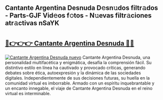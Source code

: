 ## Cantante Argentina Desnuda D𝚎sn𝚞dos filtr𝚊dos - Parts-GJF Vid𝚎os f𝚘tos - N𝚞evas filtr𝚊ciones atr𝚊ctivas nSaYK

# <h2><a href="http://mb8mc7.tromn.icu/?c=Cantante+Argentina+Desnuda">🔗👉👉👉 Cantante Argentina Desnuda 🔗🔗</a></h2>

[![Cantante Argentina Desnuda nuevo](https://i.imgur.com/pEAQMta.gif)](http://mb8mc7.tromn.icu/?c=Cantante+Argentina+Desnuda)
Cantante Argentina Desnuda, una personalidad multifacética y enigmática, desafía la comprensión fácil. Su distintivo estilo en línea ha cautivado y provocado críticas, generando debates sobre ética, autoexpresión y la dinámica de las sociedades digitales. Independientemente de sus decisiones futuras, su huella en la comunidad virtual es imborrable. Armado con un espíritu inquebrantable y un encanto innegable, el viaje de Cantante Argentina Desnuda en el reino virtual es interminable.
